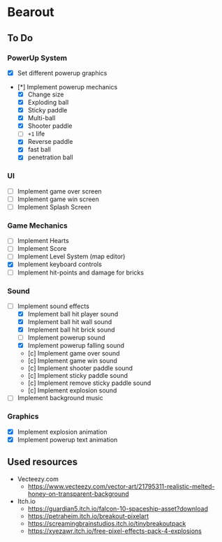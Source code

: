 # Bearout


## To Do

### PowerUp System

- [x] Set different powerup graphics
- [*] Implement powerup mechanics
    - [x] Change size
    - [x] Exploding ball
    - [x] Sticky paddle
    - [x] Multi-ball
    - [x] Shooter paddle
    - [ ] `+1` life
    - [x] Reverse paddle
    - [x] fast ball
    - [x] penetration ball

### UI

- [ ] Implement game over screen
- [ ] Implement game win screen
- [ ] Implement Splash Screen

### Game Mechanics

- [ ] Implement Hearts
- [ ] Implement Score
- [ ] Implement Level System (map editor)
- [x] Implement keyboard controls
- [ ] Implement hit-points and damage for bricks

### Sound

- [ ] Implement sound effects
    - [x] Implement ball hit player sound
    - [x] Implement ball hit wall sound
    - [x] Implement ball hit brick sound
    - [ ] Implement powerup sound
    - [x] Implement powerup falling sound
    - [c] Implement game over sound
    - [c] Implement game win sound
    - [c] Implement shooter paddle sound
    - [c] Implement sticky paddle sound
    - [c] Implement remove sticky paddle sound
    - [c] Implement explosion sound
- [ ] Implement background music

### Graphics

- [x] Implement explosion animation
- [x] Implement powerup text animation

## Used resources

- Vecteezy.com
    - https://www.vecteezy.com/vector-art/21795311-realistic-melted-honey-on-transparent-background
- Itch.io
    - https://guardian5.itch.io/falcon-10-spaceship-asset?download
    - https://petraheim.itch.io/breakout-pixelart
    - https://screamingbrainstudios.itch.io/tinybreakoutpack
    - https://xyezawr.itch.io/free-pixel-effects-pack-4-explosions
